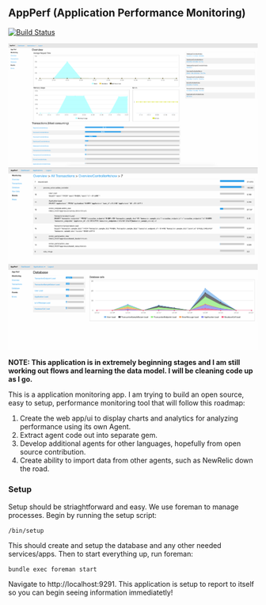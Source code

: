 ## AppPerf (Application Performance Monitoring)

[![Build Status](https://travis-ci.org/randy-girard/app_perf.svg?branch=master)](https://travis-ci.org/randy-girard/app_perf)

![Overview](/doc/overview.png?raw=true "Overview")
![Sample](/doc/sample.png?raw=true "Sample")
![Database](/doc/database.png?raw=true "Database")

<b>NOTE: This application is in extremely beginning stages and I am still working out flows and learning the data model. I will be cleaning code up as I go.</b>

This is a application monitoring app. I am trying to build an open source, easy to setup, performance monitoring tool that will follow this roadmap:

1.  Create the web app/ui to display charts and analytics for analyzing performance using its own Agent.
2.  Extract agent code out into separate gem.
3.  Develop additional agents for other languages, hopefully from open source contribution.
4.  Create ability to import data from other agents, such as NewRelic down the road.
  
  
### Setup

Setup should be striaghtforward and easy. We use foreman to manage processes. Begin by running the setup script:

```
/bin/setup
```
  
This should create and setup the database and any other needed services/apps. Then to start everything up, run foreman:

```
bundle exec foreman start
```

Navigate to http://localhost:9291. This application is setup to report to itself so you can begin seeing information immediatetly!
